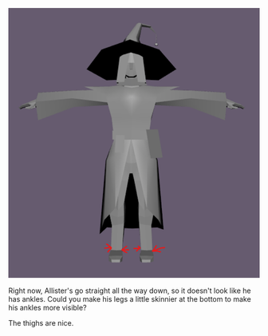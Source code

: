 ![](<../../../../_Meta/Attachments/Pasted image 20250612144658.png>)

Right now, Allister's go straight all the way down, so it doesn't look like he has ankles. Could you make his legs a little skinnier at the bottom to make his ankles more visible? 

The thighs are nice.

